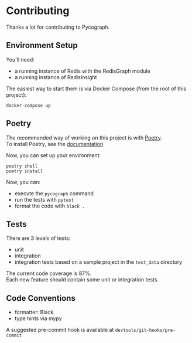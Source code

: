 # Contributing

Thanks a lot for contributing to Pycograph.

## Environment Setup

You'll need:

* a running instance of Redis with the RedisGraph module
* a running instance of RedisInsight

The easiest way to start them is via Docker Compose (from the root of this project):

```
docker-compose up
```

## Poetry

The recommended way of working on this project is with [Poetry](https://python-poetry.org/).  
To install Poetry, see the [documentation](https://python-poetry.org/docs/#installation)

Now, you can set up your environment:

```
poetry shell
poetry install
```

Now, you can:

* execute the `pycograph` command
* run the tests with `pytest`
* format the code with `black .`

## Tests

There are 3 levels of tests:

* unit
* integration
* integration tests based on a sample project in the `test_data` directory

The current code coverage is 87%.  
Each new feature should contain some unit or integration tests.

## Code Conventions

* formatter: Black
* type hints via mypy

A suggested pre-commit hook is available at `devtools/git-hooks/pre-commit`